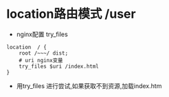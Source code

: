

# location路由模式 /user
* nginx配置 try_files
```
location  / {
	root /~~~/ dist;
	# uri nginx变量
	try_files $uri /index.html 
}
```
* 用try_files 进行尝试,如果获取不到资源,加载index.htm


